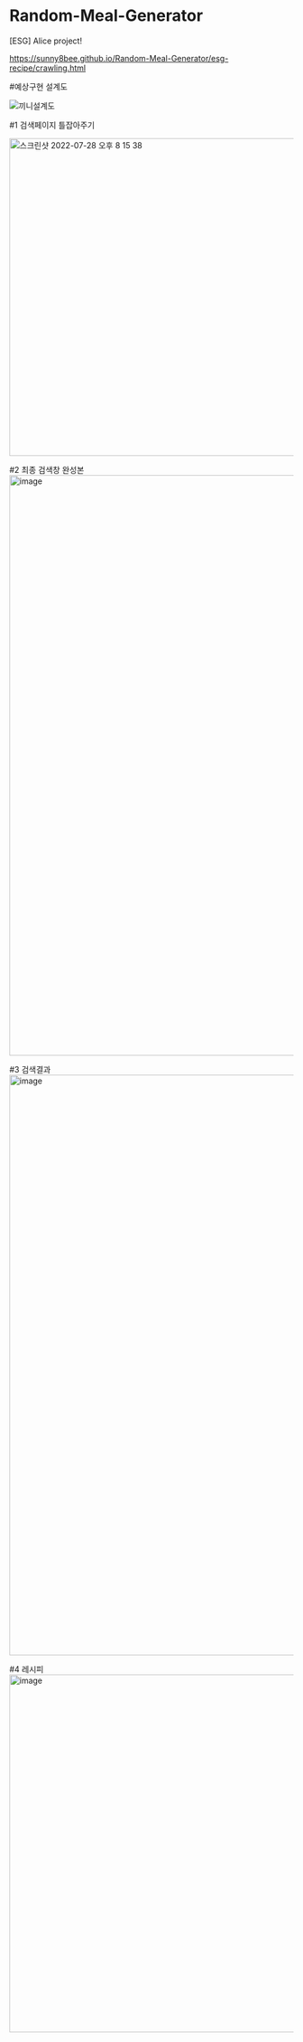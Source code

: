 # Random-Meal-Generator
[ESG] Alice project!

https://sunny8bee.github.io/Random-Meal-Generator/esg-recipe/crawling.html


#예상구현 설계도

![끼니설계도](https://user-images.githubusercontent.com/102340541/181496603-a278d6ce-cace-49a4-b4f3-ac4faa7e9c43.png)


#1 검색페이지 틀잡아주기


<img width="562" alt="스크린샷 2022-07-28 오후 8 15 38" src="https://user-images.githubusercontent.com/102340541/181495558-ca8de2b2-ae1b-4cde-a593-79e26fd35e58.png">


#2 최종 검색창 완성본
<img width="1027" alt="image" src="https://user-images.githubusercontent.com/102340541/188267129-95ea25ef-d656-4d0a-a2a7-14ecd363b0c9.png">


#3 검색결과 
<img width="1027" alt="image" src="https://user-images.githubusercontent.com/102340541/188267199-3b2559cd-6173-4da0-8f56-96263719700f.png">


#4 레시피 
<img width="633" alt="image" src="https://user-images.githubusercontent.com/102340541/188267238-5ccf52f7-2372-4472-98da-207b128d1b3b.png">

